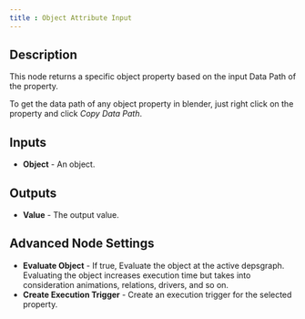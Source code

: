```yaml
---
title : Object Attribute Input
---
```


## Description

This node returns a specific object property based on the input Data Path of the
property.

To get the data path of any object property in blender, just right click on the
property and click *Copy Data Path*.

## Inputs

- **Object** - An object.

## Outputs

- **Value** - The output value.

## Advanced Node Settings

- **Evaluate Object** - If true, Evaluate the object at the active depsgraph.
  Evaluating the object increases execution time but takes into consideration
  animations, relations, drivers, and so on.
- **Create Execution Trigger** - Create an execution trigger for the selected
  property.
